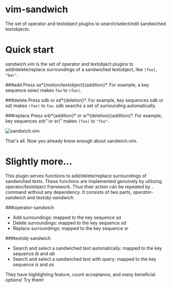 vim-sandwich
============

The set of operator and textobject plugins to search/select/edit sandwiched textobjects.

# Quick start

*sandwich.vim* is the set of operator and textobject plugins to
add/delete/replace surroundings of a sandwiched textobject, like `(foo)`, `"bar"`.

###add
Press sa*{motion/textobject}{addition}*.
For example, a key sequence *saiw(* makes `foo` to `(foo)`.

###delete
Press sdb or sd*{deletion}*.
For example, key sequences *sdb* or *sd(* makes `(foo)` to `foo`.
sdb searchs a set of surrounding automatically.

###replace
Press srb*{addition}* or sr*{deletion}{addition}*.
For example, key sequences *srb"* or *sr("* makes `(foo)` to `"foo"`.

![sandwich.vim](http://art49.photozou.jp/pub/986/3080986/photo/223169354_org.v1432363500.gif)

That's all. Now you already know enough about sandwich.vim.

# Slightly more...

This plugin serves functions to add/delete/replace surroundings of sandwiched texts. These functions are implemented genuinely by utilizing operator/textobject framework. Thus their action can be repeated by `.` command without any dependency. It consists of two parts, *operator-sandwich* and *textobj-sandwich*.

###operator-sandwich

* Add surroundings: mapped to the key sequence *sa*
* Delete surroundings: mapped to the key sequence *sd*
* Replace surroundings: mapped to the key sequence *sr*

###textobj-sandwich

* Search and select a sandwiched text automatically: mapped to the key sequence *ib* and *ab*
* Search and select a sandwiched text with query: mapped to the key sequence *is* and *as*

They have highlighting feature, count acceptance, and many beneficial options! Try them!

